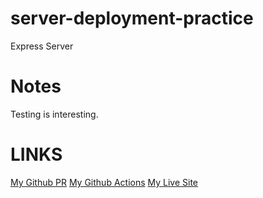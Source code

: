 # server-deployment-practice
Express Server

# Notes

Testing is interesting.

# LINKS
[My Github PR](https://github.com/goodpudding/server-deployment-practice/pulls)
[My Github Actions](https://github.com/goodpudding/server-deployment-practice/actions)
[My Live Site](https://trey-express-server.onrender.com)
